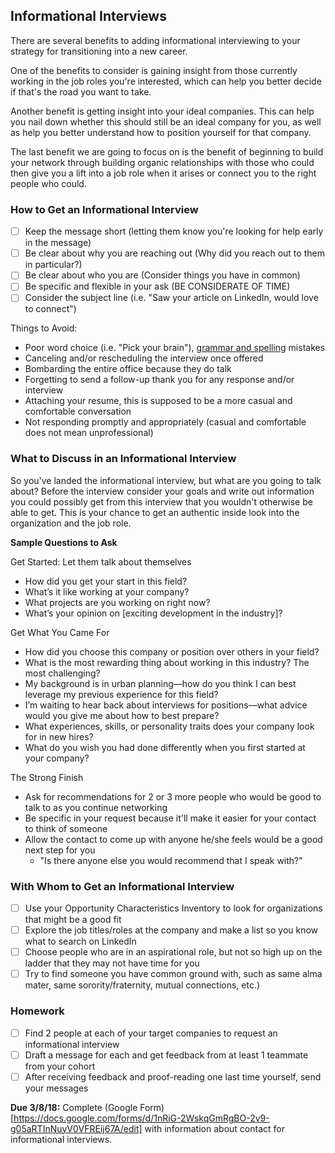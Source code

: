 ## Informational Interviews

There are several benefits to adding informational interviewing to your strategy for transitioning into a new career.

One of the benefits to consider is gaining insight from those currently working in the job roles you're interested, which can help you better decide if that's the road you want to take.

Another benefit is getting insight into your ideal companies. This can help you nail down whether this should still be an ideal company for you, as well as help you better understand how to position yourself for that company.

The last benefit we are going to focus on is the benefit of beginning to build your network through building organic relationships with those who could then give you a lift into a job role when it arises or connect you to the right people who could.

### How to Get an Informational Interview
- [ ] Keep the message short (letting them know you're looking for help early in the message)
- [ ] Be clear about why you are reaching out (Why did you reach out to them in particular?)
- [ ] Be clear about who you are (Consider things you have in common)
- [ ] Be specific and flexible in your ask (BE CONSIDERATE OF TIME)
- [ ] Consider the subject line (i.e. "Saw your article on LinkedIn, would love to connect")

Things to Avoid:
- Poor word choice (i.e. "Pick your brain"), [grammar and spelling](https://www.grammarly.com/) mistakes
- Canceling and/or rescheduling the interview once offered
- Bombarding the entire office because they do talk
- Forgetting to send a follow-up thank you for any response and/or interview
- Attaching your resume, this is supposed to be a more casual and comfortable conversation
- Not responding promptly and appropriately (casual and comfortable does not mean unprofessional)

### What to Discuss in an Informational Interview
So you've landed the informational interview, but what are you going to talk about? Before the interview consider your goals and write out information you could possibly get from this interview that you wouldn't otherwise be able to get. This is your chance to get an authentic inside look into the organization and the job role.

**Sample Questions to Ask**

Get Started: Let them talk about themselves
- How did you get your start in this field?
- What’s it like working at your company?
- What projects are you working on right now?
- What’s your opinion on [exciting development in the industry]?

Get What You Came For
- How did you choose this company or position over others in your field?
- What is the most rewarding thing about working in this industry? The most challenging?
- My background is in urban planning—how do you think I can best leverage my previous experience for this field?
- I’m waiting to hear back about interviews for positions—what advice would you give me about how to best prepare?
- What experiences, skills, or personality traits does your company look for in new hires?
- What do you wish you had done differently when you first started at your company?

The Strong Finish
- Ask for recommendations for 2 or 3 more people who would be good to talk to as you continue networking
- Be specific in your request because it'll make it easier for your contact to think of someone
- Allow the contact to come up with anyone he/she feels would be a good next step for you
  - "Is there anyone else you would recommend that I speak with?"

### With Whom to Get an Informational Interview
- [ ] Use your Opportunity Characteristics Inventory to look for organizations that might be a good fit
- [ ] Explore the job titles/roles at the company and make a list so you know what to search on LinkedIn
- [ ] Choose people who are in an aspirational role, but not so high up on the ladder that they may not have time for you
- [ ] Try to find someone you have common ground with, such as same alma mater, same sorority/fraternity, mutual connections, etc.)

### Homework
- [ ] Find 2 people at each of your target companies to request an informational interview
- [ ] Draft a message for each and get feedback from at least 1 teammate from your cohort
- [ ] After receiving feedback and proof-reading one last time yourself, send your messages

**Due 3/8/18:** Complete (Google Form)[https://docs.google.com/forms/d/1nRiG-2WskqGmRgBO-2v9-g05aRTInNuyV0VFREij67A/edit] with information about contact for informational interviews.

